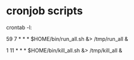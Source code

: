 # cronjob scripts

  crontab -l:

  59 7 * * * $HOME/bin/run_all.sh &> /tmp/run_all  &

  1 11 * * * $HOME/bin/kill_all.sh &> /tmp/kill_all &
